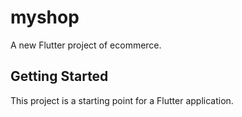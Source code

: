 # myshop

A new Flutter project of ecommerce.

## Getting Started

This project is a starting point for a Flutter application.
